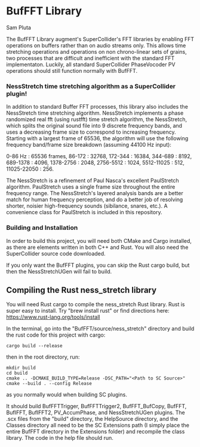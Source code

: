 # BufFFT Library

Sam Pluta


The BufFFT Library augment's SuperCollider's FFT libraries by enabling FFT operations on buffers rather than on audio streams only. This allows time stretching operations and operations on non chrono-linear sets of grains, two processes that are difficult and inefficient with the standard FFT implementaton. Luckily, all standard SuperCollider PhaseVocoder PV operations should still function normally with BufFFT.


### NessStretch time stretching algorithm as a SuperCollider plugin!

In addition to standard Buffer FFT processes, this library also includes the NessStretch time stretching algorithm. NessStretch implements a phase randomized real fft (using rustfft) time stretch algorithm, the NessStretch, which splits the original sound file into 9 discrete frequency bands, and uses a decreasing frame size to correspond to increasing frequency. Starting with a largest frame of 65536, the algorithm will use the following frequency band/frame size breakdown (assuming 44100 Hz input):

0-86 Hz : 65536 frames, 86-172 : 32768, 172-344 : 16384, 344-689 : 8192, 689-1378 : 4096, 1378-2756 : 2048, 2756-5512 : 1024, 5512-11025 : 512, 11025-22050 : 256.

The NessStretch is a refinement of Paul Nasca's excellent PaulStretch algorithm. PaulStretch uses a single frame size throughout the entire frequency range. The NessStretch's layered analysis bands are a better match for human frequency perception, and do a better job of resolving shorter, noisier high-frequency sounds (sibilance, snares, etc.). A convenience class for PaulStretch is included in this repository.

### Building and Installation

In order to build this project, you will need both CMake and Cargo installed, as there are elements written in both C++ and Rust. You will also need the SuperCollider source code downloaded.

If you only want the BufFFT plugins, you can skip the Rust cargo build, but then the NessStretchUGen will fail to build.

## Compiling the Rust ness_stretch library

You will need Rust cargo to compile the ness_stretch Rust library. Rust is super easy to install. Try "brew install rust" or find directions here: https://www.rust-lang.org/tools/install

In the terminal, go into the "BufFFT/source/ness_stretch" directory and build the rust code for this project with cargo:

```
cargo build --release
```


then in the root directory, run:

```
mkdir build
cd build
cmake .. -DCMAKE_BUILD_TYPE=Release -DSC_PATH="<Path to SC Source>"
cmake --build . --config Release
```

as you normally would when building SC plugins.

It should build BufFFTTrigger, BufFFTTrigger2, BufFFT_BufCopy, BufFFT, BufIFFT, BufIFFT2, PV_AccumPhase, and NessStretchUGen plugins. The .scx files from the "build" directory, the HelpSource directory, and the Classes directory all need to be the SC Extensions path (I simply place the entire BufFFT directory in the Extensions folder) and recompile the class library. The code in the help file should run.
